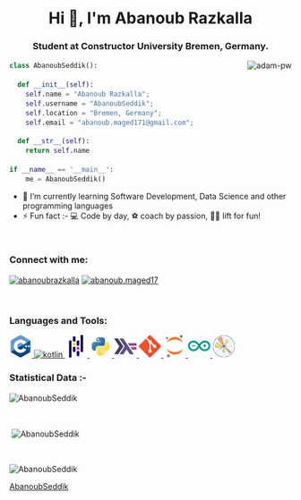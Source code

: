 <h1 align="center">Hi 👋, I'm Abanoub Razkalla</h1>
<h3 align="center">Student at Constructor University Bremen, Germany.</h3>

<p><img align="right" src="https://github.com/Adam-pw/Adam-pw/blob/main/animation_500_kxa883sd.gif" alt="adam-pw" /></p>


```python
class AbanoubSeddik():
    
  def __init__(self):
    self.name = "Abanoub Razkalla";
    self.username = "AbanoubSeddik";
    self.location = "Bremen, Germany";
    self.email = "abanoub.maged171@gmail.com";
  
  def __str__(self):
    return self.name

if __name__ == '__main__':
    me = AbanoubSeddik()
```



- 🌱 I’m currently learning Software Development, Data Science and other programming languages
- ⚡ Fun fact :- 💻 Code by day, ⚽ coach by passion, 🏋️‍♂️ lift for fun!

<br>

<h3 align="left">Connect with me:</h3>
<p align="left">
  <a href="https://www.linkedin.com/in/abanoubrazkalla" target="blank"><img align="center"
      src="https://raw.githubusercontent.com/rahuldkjain/github-profile-readme-generator/master/src/images/icons/Social/linked-in-alt.svg"
      alt="abanoubrazkalla" height="30" width="40" /></a>
  <a href="https://www.instagram.com/abanoub.maged17/" target="blank"><img align="center"
      src="https://raw.githubusercontent.com/rahuldkjain/github-profile-readme-generator/master/src/images/icons/Social/instagram.svg"
      alt="abanoub.maged17" height="30" width="40" /></a>
</p>

<br>

<h3 align="left">Languages and Tools:</h3>
<p align="left">  <a href="https://www.w3schools.com/cpp/" target="_blank" rel="noreferrer">
    <img src="https://raw.githubusercontent.com/devicons/devicon/master/icons/cplusplus/cplusplus-original.svg"
      alt="cplusplus" width="40" height="40" /> </a> <a href="https://kotlinlang.org" target="_blank" rel="noreferrer">
    <img src="https://www.vectorlogo.zone/logos/kotlinlang/kotlinlang-icon.svg" alt="kotlin" width="40" height="40" />
  </a> <a href="https://pandas.pydata.org/" target="_blank" rel="noreferrer">
    <img
      src="https://raw.githubusercontent.com/devicons/devicon/2ae2a900d2f041da66e950e4d48052658d850630/icons/pandas/pandas-original.svg"
      alt="pandas" width="40" height="40" /> </a> <a href="https://www.python.org" target="_blank" rel="noreferrer"> <img
      src="https://raw.githubusercontent.com/devicons/devicon/master/icons/python/python-original.svg" alt="python"
      width="40" height="40" /> </a> <a href="https://www.haskell.org" target="_blank" rel="noreferrer"> <img
      src="https://github.com/devicons/devicon/blob/master/icons/haskell/haskell-original.svg" alt="haskell"
      width="40" height="40" /> </a> <a href="https://git-scm.com" target="_blank" rel="noreferrer"> <img
      src="https://github.com/devicons/devicon/blob/master/icons/git/git-original.svg" alt="git"
      width="40" height="40" /> </a> <a href="https://jupyter.org" target="_blank" rel="noreferrer"> <img
      src="https://github.com/devicons/devicon/blob/master/icons/jupyter/jupyter-original.svg" alt="Jupyter"
      width="40" height="40" /> </a> <a href="https://www.arduino.cc" target="_blank" rel="noreferrer"> <img
      src="https://github.com/devicons/devicon/blob/master/icons/arduino/arduino-original.svg" alt="Arduino"
      width="40" height="40" /> </a> <a href="https://matplotlib.org" target="_blank" rel="noreferrer"> <img
      src="https://github.com/devicons/devicon/blob/master/icons/matplotlib/matplotlib-original.svg" alt="matplotlib"
      width="40" height="40" /> </a>
<br>


<h3>Statistical Data :-</h3>
<p><img align="center"
    src="https://github-readme-stats.vercel.app/api/top-langs?username=AbanoubSeddik&show_icons=true&locale=en&bg_color=0d1117&text_color=ffffff&layout=compact"
    alt="AbanoubSeddik" 
    bg_color=#808080/></p>

<br>

<p>&nbsp;<img align="center" src="https://github-readme-stats.vercel.app/api?username=AbanoubSeddik&show_icons=true&locale=en&bg_color=0d1117&text_color=ffffff&repo=convoychat"
    alt="AbanoubSeddik" /></p>

<br>

<p><img align="center" src="https://github-readme-streak-stats.herokuapp.com/?user=AbanoubSeddik&theme=dark&background=0d1117&date_format=M%20j%5B%2C%20Y%5D" alt="AbanoubSeddik" /></p>

[AbanoubSeddik](https://github.com/AbanoubSeddik)
